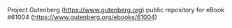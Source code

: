 Project Gutenberg (https://www.gutenberg.org) public repository for eBook #61004 (https://www.gutenberg.org/ebooks/61004)
